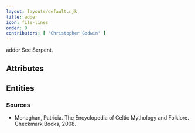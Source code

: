 ```yaml
---
layout: layouts/default.njk
title: adder
icon: file-lines
order: 9
contributors: [ 'Christopher Godwin' ]
---
```

adder See Serpent.

## Attributes


## Entities


### Sources

- Monaghan, Patricia. The Encyclopedia of Celtic Mythology and Folklore. Checkmark Books, 2008.

